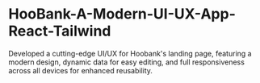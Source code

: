 # HooBank-A-Modern-UI-UX-App-React-Tailwind
Developed a cutting-edge UI/UX for Hoobank's landing page, featuring a modern design, dynamic data for easy editing, and full responsiveness across all devices for enhanced reusability.
